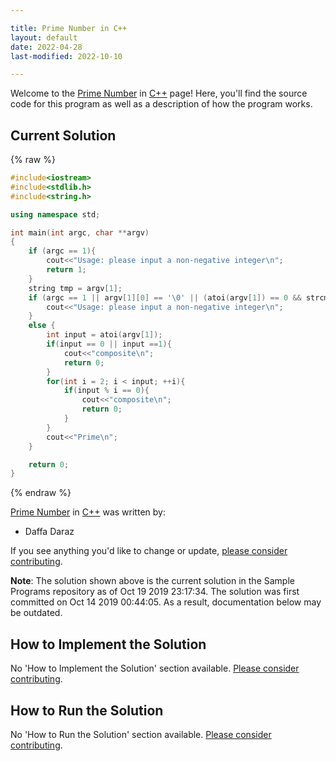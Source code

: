 ```yaml
---

title: Prime Number in C++
layout: default
date: 2022-04-28
last-modified: 2022-10-10

---
```


Welcome to the [Prime Number](https://sampleprograms.io/projects/prime-number) in [C++](https://sampleprograms.io/languages/c-plus-plus) page! Here, you'll find the source code for this program as well as a description of how the program works.

## Current Solution

{% raw %}

```c++
#include<iostream>
#include<stdlib.h>
#include<string.h>

using namespace std;

int main(int argc, char **argv)
{
    if (argc == 1){
        cout<<"Usage: please input a non-negative integer\n";
        return 1;
    }
    string tmp = argv[1];
    if (argc == 1 || argv[1][0] == '\0' || (atoi(argv[1]) == 0 && strcmp(argv[1], "0") != 0) || atoi(argv[1]) < 0 || tmp.find(".") != string::npos ) {
        cout<<"Usage: please input a non-negative integer\n";
    } 
    else {
        int input = atoi(argv[1]);
        if(input == 0 || input ==1){
            cout<<"composite\n";
            return 0;
        }
        for(int i = 2; i < input; ++i){
            if(input % i == 0){
                cout<<"composite\n";
                return 0;
            }
        }
        cout<<"Prime\n";
    }

    return 0;
}
```

{% endraw %}

[Prime Number](https://sampleprograms.io/projects/prime-number) in [C++](https://sampleprograms.io/languages/c-plus-plus) was written by:

- Daffa Daraz

If you see anything you'd like to change or update, [please consider contributing](https://github.com/TheRenegadeCoder/sample-programs).

**Note**: The solution shown above is the current solution in the Sample Programs repository as of Oct 19 2019 23:17:34. The solution was first committed on Oct 14 2019 00:44:05. As a result, documentation below may be outdated.

## How to Implement the Solution

No 'How to Implement the Solution' section available. [Please consider contributing](https://github.com/TheRenegadeCoder/sample-programs-website).

## How to Run the Solution

No 'How to Run the Solution' section available. [Please consider contributing](https://github.com/TheRenegadeCoder/sample-programs-website).